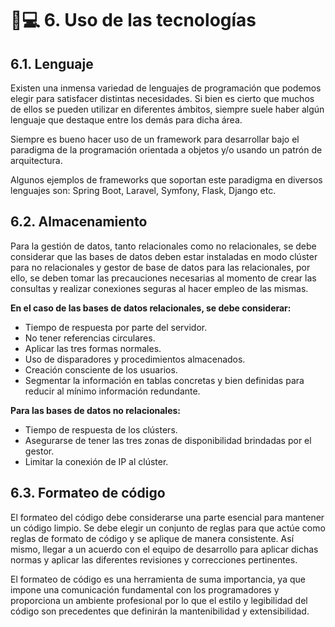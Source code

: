 # 👨💻 6. Uso de las tecnologías

## 6.1. Lenguaje

Existen una inmensa variedad de lenguajes de programación que podemos elegir para satisfacer distintas necesidades. Si bien es cierto que muchos de ellos se pueden utilizar en diferentes ámbitos, siempre suele haber algún lenguaje que destaque entre los demás para dicha área.

Siempre es bueno hacer uso de un framework para desarrollar bajo el paradigma de la programación orientada a objetos y/o usando un patrón de arquitectura.

Algunos ejemplos de frameworks que soportan este paradigma en diversos lenguajes son: Spring Boot, Laravel, Symfony, Flask, Django etc.

## 6.2. Almacenamiento

Para la gestión de datos, tanto relacionales como no relacionales, se debe considerar que las bases de datos deben estar instaladas en modo clúster para no relacionales y gestor de base de datos para las relacionales, por ello, se deben tomar las precauciones necesarias al momento de crear las consultas y realizar conexiones seguras al hacer empleo de las mismas.

**En el caso de las bases de datos relacionales, se debe considerar:**

* Tiempo de respuesta por parte del servidor.
* No tener referencias circulares.
* Aplicar las tres formas normales.
* Uso de disparadores y procedimientos almacenados.
* Creación consciente de los usuarios.
* Segmentar la información en tablas concretas y bien definidas para reducir al mínimo información redundante.

**Para las bases de datos no relacionales:**

* Tiempo de respuesta de los clústers.
* Asegurarse de tener las tres zonas de disponibilidad brindadas por el gestor.
* Limitar la conexión de IP al clúster.

## 6.3. Formateo de código

El formateo del código debe considerarse una parte esencial para mantener un código limpio. Se debe elegir un conjunto de reglas para que actúe como reglas de formato de código y se aplique de manera consistente. Así mismo, llegar a un acuerdo con el equipo de desarrollo para aplicar dichas normas y aplicar las diferentes revisiones y correcciones pertinentes.

El formateo de código es una herramienta de suma importancia, ya que impone una comunicación fundamental con los programadores y proporciona un ambiente profesional por lo que el estilo y legibilidad del código son precedentes que definirán la mantenibilidad y extensibilidad.
